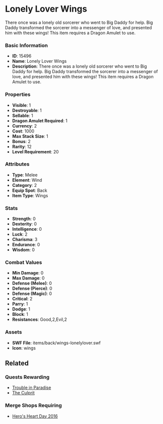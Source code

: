 # Lonely Lover Wings

There once was a lonely old sorcerer who went to Big Daddy for help. Big Daddy transformed the sorcerer into a messenger of love, and presented him with these wings! This item requires a Dragon Amulet to use.

### Basic Information

- **ID**: 15496
- **Name**: Lonely Lover Wings
- **Description**: There once was a lonely old sorcerer who went to Big Daddy for help. Big Daddy transformed the sorcerer into a messenger of love, and presented him with these wings! This item requires a Dragon Amulet to use.

### Properties

- **Visible**: 1
- **Destroyable**: 1
- **Sellable**: 1
- **Dragon Amulet Required**: 1
- **Currency**: 2
- **Cost**: 1000
- **Max Stack Size**: 1
- **Bonus**: 2
- **Rarity**: 12
- **Level Requirement**: 20

### Attributes

- **Type**: Melee
- **Element**: Wind
- **Category**: 2
- **Equip Spot**: Back
- **Item Type**: Wings

### Stats

- **Strength**: 0
- **Dexterity**: 0
- **Intelligence**: 0
- **Luck**: 2
- **Charisma**: 3
- **Endurance**: 0
- **Wisdom**: 0

### Combat Values

- **Min Damage**: 0
- **Max Damage**: 0
- **Defense (Melee)**: 0
- **Defense (Pierce)**: 0
- **Defense (Magic)**: 0
- **Critical**: 2
- **Parry**: 1
- **Dodge**: 1
- **Block**: 1
- **Resistances**: Good,2,Evil,2

### Assets

- **SWF File**: items/back/wings-lonelylover.swf
- **Icon**: wings

## Related

### Quests Rewarding

- [Trouble in Paradise](../quests/1340-trouble-in-paradise.md)
- [The Culprit](../quests/1342-the-culprit.md)

### Merge Shops Requiring

- [Hero's Heart Day 2016](../merge-shops/245-hero-s-heart-day-2016.md)

